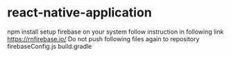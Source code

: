 ﻿# react-native-application
npm install
setup firebase on your system follow instruction in following link
https://rnfirebase.io/
Do not push following files again to repository
  firebaseConfig.js
  build.gradle
